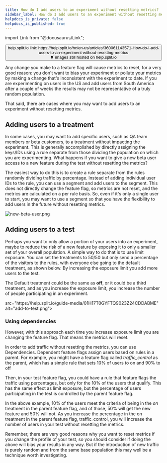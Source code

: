 ```yaml
---
title: How do I add users to an experiment without resetting metrics?
sidebar_label: How do I add users to an experiment without resetting metrics?
helpdocs_is_private: false
helpdocs_is_published: true
---
```


import Link from "@docusaurus/Link";

<p>
  <button style={{borderRadius:'8px', border:'1px', fontFamily:'Courier New', fontWeight:'800', textAlign:'left'}}> help.split.io link: https://help.split.io/hc/en-us/articles/360061143571-How-do-I-add-users-to-an-experiment-without-resetting-metrics <br /> ✘ images still hosted on help.split.io </button>
</p>

<p>
  Any change you make to a feature flag will cause metrics to reset, for a very
  good reason: you don't want to bias your experiment or pollute your metrics by
  making a change that's inconsistent with the experiment to date. If you are experimenting
  on users in the US and add users from South America after a couple of weeks the
  results may not be representative of a truly random population.
</p>
<p>
  That said, there are cases where you may want to add users to an experiment without
  resetting metrics.
</p>
<h2 id="h_01JENPT2MR87EKTZ9WMVW2768E">Adding users to a treatment</h2>
<p>
  In some cases, you may want to add specific users, such as QA team members or
  beta customers, to a treatment without impacting the experiment. This is generally
  accomplished by directly assigning the keys/IDs using a rule separate from those
  dividing the population on which you are experimenting. What happens if you want
  to give a new beta user access to a new feature during the test without resetting
  the metrics?
</p>
<p>
  The easiest way to do this is to create a rule separate from the rules randomly
  dividing traffic by percentage. Instead of adding individual user IDs to the
  rule, you can use a segment and add users to the segment. This does not directly
  change the feature flag, so metrics are not reset, and the metrics are calculated
  on a per rule basis. So, even if it's only a single user to start, you may want
  to use a segment so that you have the flexibility to add users in the future
  without resetting metrics.
</p>
<p></p>
<p>
  <img src="https://help.split.io/guide-media/01H17SW4SGER1AHPFPY2SME1AJ" alt="new-beta-user.png" />
</p>
<p></p>
<h2 id="h_01JENPT2MRQJFG590FY6WQTM89">Adding users to a test</h2>
<p>
  Perhaps you want to only allow a portion of your users into an experiment, maybe
  to reduce the risk of a new feature by exposing it to only a smaller set of your
  overall population. A simple way to do that is to use limit exposure. You
  can set the treatments to 50/50 but only send a percentage of the visitors to
  the rules, with everyone else going to the default treatment, as shown below.
  By increasing the exposure limit you add more users to the test.
</p>
<p>
  The Default treatment could be the same as <strong>off</strong>, or it could
  be a third treatment, and as you increase the exposure limit, you increase the
  number of people participating in an experiment.
</p>
<p>
   src="https://help.split.io/guide-media/01H17T0GYFTQ9023Z24CDDABME" alt="add-to-test.png">
</p>
<h3 id="h_01JENPT2MREFY6F8KPA9KM3NDC">Using dependencies</h3>
<p>
  However, with this approach each time you increase exposure limit you are changing
  the feature flag. That means the metrics will reset.
</p>
<p>
  In order to add traffic without resetting the metrics, you can use Dependencies.
  Dependent feature flags assign users based on rules in a parent. For example,
  you might have a feature flag called <em>traffic_control</em> as the parent,
  which has a simple rule that sets 10% of users to on and 90% to off
</p>
<p>
  Then, in your test feature flag, you could have a rule that feature flags the
  traffic using percentages, but only for the 10% of the users that qualify. This
  has the same effect as limit exposure, but the percentage of users participating
  in the test is controlled by the parent feature flag.
</p>
<p>
  In the above example, 10% of the users meet the criteria of being in the
  <em>on</em> treatment in the parent feature flag, and of those, 50% will get
  the new feature and 50% will not. As you increase the percentage in the
  on treatment in the parent feature flag, traffic_control, you will increase the
  number of users in your test without resetting the metrics.
</p>
<p>
  Remember, there are very good reasons why you want to reset metrics if you change
  the profile of your test, so you should consider if doing the above will bias
  your results in any way. But if the introduction of new traffic is purely
  random and from the same base population this may well be a technique worth investigating.
</p>